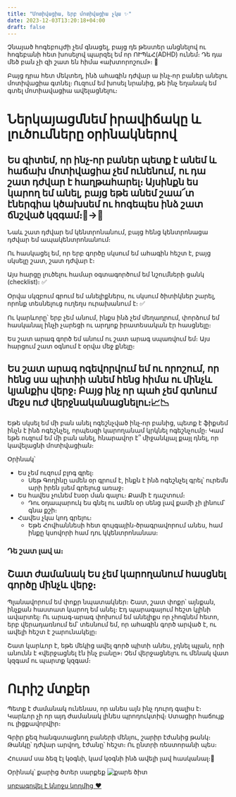 ```yaml
---
title: "Մոտիվացիա, երբ մոտիվացիա չկա ✨"
date: 2023-12-03T13:20:18+04:00
draft: false
---
```


Չնայած հոգեբույժի չեմ գնացել, բայց դե թեստեր անցնելով ու հոգեբանի հետ խոսելով պարզել եմ որ ՈՒՊևՀ(ADHD) ունեմ։ Դե դա մեծ բան չի զի շատ են հիմա «ախտորոշում»։ 🧠

Բայց դրա հետ մեկտեղ, ինձ ահագին դժվար ա ինչ֊որ բաներ անելու մոտիվացիա գտնել։ Ուզում եմ խոսել նրանից, թե ինչ եղանակ եմ գտել մոտիավացիա ավելացնելու։

# Ներկայացմնեմ իրավիճակը և լուծումները օրինակներով

## Ես գիտեմ, որ ինչ֊որ բաներ պետք է անեմ և հաճախ մոտիվացիա չեմ ունենում, ու դա շատ դժվար է հաղթահարել։ Այսինքն ես կարող եմ անել, բայց եթե անեմ շաա՜տ էներգիա կծախսեմ ու հոգեպես ինձ շատ ճնշված կզգամ։🔋->🪫 

Նաև շատ դժվար եմ կենտրոնանում, բայց հենց կենտրոնացա դժվար եմ ապակենտրոնանում։

Ու հասկացել եմ, որ երբ գործը սկսում եմ ահագին հեշտ է, բայց սկսելը շատ, շատ դժվար է։

Այս հարցը լուծելու համար օգտագործում եմ նշումների ցանկ (checklist)։ ✅

Օրվա սկզբում գրում եմ անելիքներս, ու սկսում ծիտիկներ շարել, որոնք տեսնելուց ուղեղս ուրախանում է։ ✅ 

Ու կարևորը՝ երբ չեմ անում, ինքս ինձ չեմ մեղադրում, փորձում եմ հասկանալ ինչի չարեցի ու արդյոք իրատեսական էր հասցնելը։

Ես շատ արագ գործ եմ անում ու շատ արագ սպառվում եմ։ Այս հարցում շատ օգնում է օրվա մեջ քնելը։

## Ես շատ արագ ոգեվորվում եմ ու որոշում, որ հենց սա պիտիի անեմ հենց հիմա ու մինչև կյանքիս վերջ։ Բայց ինչ որ պահ չեմ գտնում մեջս ուժ վերջնականացնելու։📈📉

Եթե սկսել եմ մի բան անել ոգեշնչված ինչ֊որ բանից, պետք է ֆիքսեմ ինչն է ինձ ոգեշնչել, որպեսզի կարողանամ կրկնել ոգեշնչումը։ Կամ եթե ուզում եմ մի բան անել, հնարավոր է՞ միջանկյալ քայլ դնել, որ կավելացնի մոտիվացիան։

Օրինակ՝
- Ես չեմ ուզում բլոգ գրել։ 
  - Սեթ Գոդինը ամեն օր գրում է, ինքն է ինձ ոգեշնչել գրել՝ ուրեմն արի իրեն լսեմ գրելուց առաջ։
- Ես հավես չունեմ էսօր ման գալու։ Քամի է դաշտում։
  - Դու օդապարուկ ես գնել ու ամեն օր սենց լավ քամի չի լինում՝ գնա քշի։
- Հավես չկա կոդ գրելու։
  - Եթե Հովհաննեսի հետ զույգային֊ծրագրավորում անես, համ ինքը կսովորի համ դու կկենտրոնանաս։

### Դե շատ լավ ա։

## Շատ ժամանակ Ես չեմ կարողանում հասցնել գործը մինչև վերջ։

Պլանավորում եմ փոքր նպատակներ։ Շատ, շատ փոքր՝ այնքան, ինչքան հաստատ կարող եմ անել։ Էդ պարագայում հեշտ կլինի ավարտել։ Ու արագ֊արագ փոխում եմ անելիքս որ չհոգնեմ հետո, երբ վերադառնում եմ՝ տեսնում եմ, որ ահագին գործ արված է, ու ավելի հեշտ է շարունակելը։

Շատ կարևոր է, եթե մեկից ավել գործ պիտի անես, չդնել պլան, որի անունն է «վերջացնել էն ինչ բանը»։ Չեմ վերջացնելու ու մենակ վատ կզգամ ու պարտք կզգամ։

# Ուրիշ մտքեր
Պետք է ժամանակ ունենաս, որ անես այն ինչ դուրդ գալիս է։ Կարևոր չի որ այդ ժամանակ լինես պրոդուկտիվ։ Ստացիր հաճույք ու լիցքավորվիր։ 

Գրիր քեզ հանգստացնող բաների մենյու, շարիր էժանից թանկ։ Թանկը՝ դժվար արվող, էժանը՝ հեշտ։ Ու ընտրի ռեստորանի պես։

Հուսամ սա ձեզ էլ կօգնի, կամ կօգնի ինձ ավելի լավ հասկանալ։🔋

Օրինակ՝ քարից ծտեր սարքեք
![քարե ծիտ](/images/քարե-ծիտ.png)

[սրբագրվել է կնոջս կողմից ❤️](https://arevikaroyan.com/)